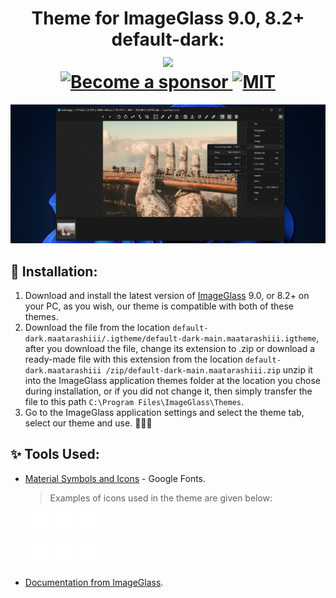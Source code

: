 <div align="center">
  <h1>
    Theme for ImageGlass 9.0, 8.2+ default-dark: <br>
     <a href="https://imageglass.org" target="_blank">
<img src="https://img.shields.io/badge/www-imageglass.org-0099BC.svg?maxAge=3600&color=%233097B8" height="20"> <br>
    <a href="https://github.com/sponsors/maatarashiii" target="_blank" title="Become a sponsor">
<img src="https://img.shields.io/badge/Github-@maatarashiii-24292e.svg?maxAge=3600&logo=github" height="20" alt="Become a sponsor">
</a>
       <a href="https://opensource.org/licenses/MIT" target="_blank" title="MIT">
<img src="https://img.shields.io/badge/License-MIT-brightgreen.svg" height="20" alt="MIT">
</a>
  </h1>
</div>

<img src="https://github.com/Maatarashiii/Default-Dark/blob/main/resources-readme/preview.jpg?raw=true">

## 🚀 Installation:
1. Download and install the latest version of [ImageGlass](https://imageglass.org/release/imageglass-9-0-8-1208-48) 9.0, or 8.2+ on your PC, as you wish, our theme is compatible with both of these themes.
1. Download the file from the location `default-dark.maatarashiii/.igtheme/default-dark-main.maatarashiii.igtheme`, after you download the file, change its extension to .zip or download a ready-made file with this extension from the location `default-dark.maatarashiii /zip/default-dark-main.maatarashiii.zip` unzip it into the ImageGlass application themes folder at the location you chose during installation, or if you did not change it, then simply transfer the file to this path `C:\Program Files\ImageGlass\Themes`.
1. Go to the ImageGlass application settings and select the theme tab, select our theme and use. 🎉🎉🎉

## ✨ Tools Used:
- [Material Symbols and Icons](https://fonts.google.com/icons) - Google Fonts. <br>
  > Examples of icons used in the theme are given below:

  <img src="https://github.com/Maatarashiii/default-dark/blob/main/default-dark.maatarashiii/all-files/actualsize.svg" height="35"> <img src="https://github.com/Maatarashiii/default-dark/blob/main/default-dark.maatarashiii/all-files/colorpicker.svg" height="35"> <img src="https://github.com/Maatarashiii/default-dark/blob/main/default-dark.maatarashiii/all-files/crop.svg" height="35">

  <img src="https://github.com/Maatarashiii/default-dark/blob/main/default-dark.maatarashiii/all-files/zoomin.svg" height="35"> <img src="https://github.com/Maatarashiii/default-dark/blob/main/default-dark.maatarashiii/all-files/zoomout.svg" height="35"> <img src="https://github.com/Maatarashiii/default-dark/blob/main/default-dark.maatarashiii/all-files/fullscreen.svg" height="35">

- [Documentation from ImageGlass](https://imageglass.org/docs/theme-pack).
